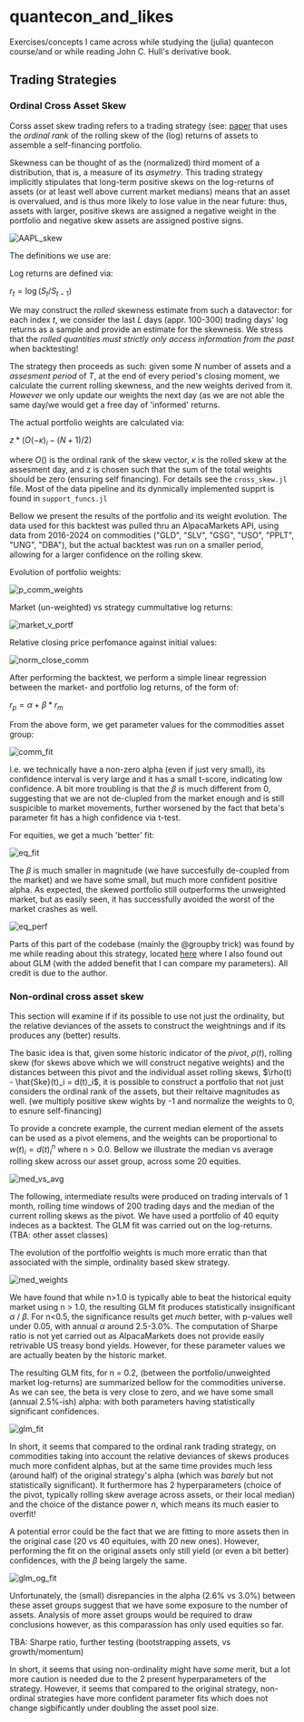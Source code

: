# quantecon_and_likes
Exercises/concepts I came across while studying the (julia) quantecon course/and or while reading John C. Hull's derivative book.

## Trading Strategies
### Ordinal Cross Asset Skew

Corss asset skew trading refers to a trading strategy (see: [paper](https://www.pm-research.com/content/iijpormgmt/48/4/194) that uses the _ordinal rank_ of the rolling skew of the (log) returns of assets to assemble a self-financing portfolio. 

Skewness can be thought of as the (normalized) third moment of a distribution, that is, a measure of its _asymetry_. This trading strategy implicitly stipulates that long-term positive skews on the log-returns of assets (or at least well above current market medians) means that an asset is overvalued, and is thus more likely to lose value in the near future: thus, assets with larger, positive skews are assigned a negative weight in the portfolio and negative skew assets are assigned postive signs.

![AAPL_skew](https://github.com/ArchHem/quantecon_and_likes/blob/main/visul/AAPL_example_skew.png)

The definitions we use are:

Log returns are defined via:

$r_t = \log(S_t / S_{t-1})$

We may construct the _rolled_ skewness estimate from such a datavector: for each index $t$, we consider the last $L$ days (appr. 100-300) trading days' log returns as a sample and provide an estimate for the skewness. We stress that the _rolled quantities must strictly only access information from the past_ when backtesting! 

The strategy then proceeds as such: given some $N$ number of assets and a _assesment period_ of $T$, at the end of every period's closing moment, we calculate the current rolling skewness, and the new weights derived from it. _However_ we only update our weights the next day (as we are not able the same day/we would get a free day of 'informed' returns.

The actual portfolio weights are calculated via:

$z*(O(-\kappa)_i - (N+1)/2 )$

where $O()$ is the ordinal rank of the skew vector, $\kappa$ is the rolled skew at the assesment day, and z is chosen such that the sum of the total weights should be zero (ensuring self financing). For details see the `cross_skew.jl` file. Most of the data pipeline and its dynmically implemented supprt is found in `support_funcs.jl`

Bellow we present the results of the portfolio and its weight evolution. The data used for this backtest was pulled thru an AlpacaMarkets API, using data from 2016-2024 on commodities ("GLD", "SLV", "GSG", "USO", "PPLT", "UNG", "DBA"), but the actual backtest was run on a smaller period, allowing for a larger confidence on the rolling skew. 

Evolution of portfolio weights:

![p_comm_weights](https://github.com/ArchHem/quantecon_and_likes/blob/main/visul/commodities_weights.png)

Market (un-weighted) vs strategy cummultative log returns:

![market_v_portf](https://github.com/ArchHem/quantecon_and_likes/blob/main/visul/market_vs_skew_commodity.png) 

Relative closing price perfomance against initial values:

![norm_close_comm](https://github.com/ArchHem/quantecon_and_likes/blob/main/visul/commodities_norm_asset_perf.png)

After performing the backtest, we perform a simple linear regression between the market- and portfolio log returns, of the form of:

$r_p = \alpha + \beta * r_m$

From the above form, we get parameter values for the commodities asset group:

![comm_fit](https://github.com/ArchHem/quantecon_and_likes/blob/main/visul/commodity_fit.png)

I.e. we technically have a non-zero alpha (even if just very small), its confidence interval is very large and it has a small t-score, indicating low confidence. A bit more troubling is that the $\beta$ is much different from 0, suggesting that we are not de-clupled from the market enough and is still suspicible to market movements, further worsened by the fact that beta's parameter fit has a high confidence via t-test. 

For equities, we get a much 'better' fit:

![eq_fit](https://github.com/ArchHem/quantecon_and_likes/blob/main/visul/equities_fix.png)

The $\beta$ is much smaller in magnitude (we have succesfully de-coupled from the market) and we have some small, but much more confident positive alpha. As expected, the skewed portfolio still outperforms the unweighted market, but as easily seen, it has successfully avoided the worst of the market crashes as well.

![eq_perf](https://github.com/ArchHem/quantecon_and_likes/blob/main/visul/market_vs_skew_equities.png)




Parts of this part of the codebase (mainly the @groupby trick) was found by me while reading about this strategy, located [here](https://dm13450.github.io/2024/02/08/Cross-Asset-Skew-A-Trading-Strategy.html) where I also found out about GLM (with the added benefit that I can compare my parameters). All credit is due to the author.

### Non-ordinal cross asset skew

This section will examine if if its possible to use not just the ordinality, but the relative deviances of the assets to construct the weightnings and if its produces any (better) results. 

The basic idea is that, given some historic indicator of the _pivot_, $\rho(t)$, rolling skew (for skews above which we will construct negative weights) and the distances between this pivot and the individual asset rolling skews, $\rho(t) - \hat{Ske}(t)_i = d(t)_i$, it is possible to construct a portfolio that not just considers the ordinal rank of the assets, but their reltaive magnitudes as well. (we multiply positive skew wights by -1 and normalize the weights to 0, to esnure self-financing)

To provide a concrete example, the current median element of the assets can be used as a pivot elemens, and the weights can be proportional to $w(t)_i = d(t)_i^n$ where n > 0.0. Bellow we illustrate the median vs average rolling skew across our asset group, across some 20 equities. 

![med_vs_avg](https://github.com/ArchHem/quantecon_and_likes/blob/main/visul/Equities_med_vs_avg.png)

The following, intermediate results were produced on trading intervals of 1 month, rolling time windows of 200 trading days and the median of the current rolling skews as the pivot. We have used a portfolio of 40 equity indeces as a backtest. The GLM fit was carried out on the log-returns. (TBA: other asset classes)

The evolution of the portfolfio weights is much more erratic than that associated with the simple, ordinality based skew strategy. 

![med_weights](https://github.com/ArchHem/quantecon_and_likes/blob/main/visul/Equities_weights_n_02_t_200_med.png)

We have found that while n>1.0 is typically able to beat the historical equity market using n > 1.0, the resulting GLM fit produces statistically insignificant $\alpha$ / $\beta$. For n<0.5, the significance results get _much_ better, with p-values well under 0.05, with annual $\alpha$ around 2.5-3.0%. The computation of Sharpe ratio is not yet carried out as AlpacaMarkets does not provide easily retrivable US treasy bond yields. However, for these parameter values we are actually beaten by the historic market. 

The resulting GLM fits, for n = 0.2, (between the portfolio/unweighted market log-returns) are summarized bellow for the commodities universe. As we can see, the beta is very close to zero, and we have some small (annual 2.5%-ish) alpha: with both parameters having statistically significant confidences.

![glm_fit](https://github.com/ArchHem/quantecon_and_likes/blob/main/visul/med_t200_n02_fit.png)

In short, it seems that compared to the ordinal rank trading strategy, on commodities taking into account the relative deviances of skews produces much more confident alphas, but at the same time provides much less (around half) of the original strategy's alpha (which was _barely_ but not statistically significant). It furthermore has 2 hyperparameters (choice of the pivot, typically rolling skew average across assets, or their local median) and the choice of the distance power _n_, which means its much easier to overfit! 

A potential error could be the fact that we are fitting to more assets then in the original case (20 vs 40 equituies, with 20 new ones). However, performing the fit on the original assets only still yield (or even a bit better) confidences, with the $\beta$ being largely the same.

![glm_og_fit](https://github.com/ArchHem/quantecon_and_likes/blob/main/visul/med_t200_n02_fit_20_asset.png)

Unfortunately, the (small) disrepancies in the alpha (2.6% vs 3.0%) between these asset groups suggest that we have some exposure to the number of assets. Analysis of more asset groups would be required to draw conclusions however, as this comparassion has only used equities so far. 

TBA: Sharpe ratio, further testing (bootstrapping assets, vs growth/momentum)

In short, it seems that using non-ordinality might have _some_ merit, but a lot more caution is needed due to the 2 present hyperparameters of the strategy. However, it seems that compared to the original strategy, non-ordinal strategies have more confident parameter fits which does not change sigbificantly under doubling the asset pool size. 






